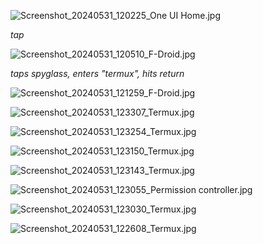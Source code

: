 ![Screenshot_20240531_120225_One UI Home.jpg](https://github.com/billwear/billwear.github.io/assets/18288776/fc1f0dd8-6bb2-48ac-90fa-7be27abdd0d0)

*tap*

![Screenshot_20240531_120510_F-Droid.jpg](https://github.com/billwear/billwear.github.io/assets/18288776/98af3f21-afcf-4d98-8c87-1e0a8dbb1005)

*taps spyglass, enters "termux", hits return*

![Screenshot_20240531_121259_F-Droid.jpg](https://github.com/billwear/billwear.github.io/assets/18288776/81b90f0b-6763-4bb6-a5b3-1b1e40408063)

![Screenshot_20240531_123307_Termux.jpg](https://github.com/billwear/billwear.github.io/assets/18288776/23dffeb3-56db-4df5-b387-83e98aefc44f)

![Screenshot_20240531_123254_Termux.jpg](https://github.com/billwear/billwear.github.io/assets/18288776/436f32a9-25ed-4ece-8a5b-7141165bd10d)

![Screenshot_20240531_123150_Termux.jpg](https://github.com/billwear/billwear.github.io/assets/18288776/8b2d03d1-a79d-4b2e-9ec3-ab34c62fbec7)

![Screenshot_20240531_123143_Termux.jpg](https://github.com/billwear/billwear.github.io/assets/18288776/796d0ffa-8470-4987-a013-17a0dfc55250)

![Screenshot_20240531_123055_Permission controller.jpg](https://github.com/billwear/billwear.github.io/assets/18288776/cc99237b-3287-4dbc-a5da-1a7b8728faf9)

![Screenshot_20240531_123030_Termux.jpg](https://github.com/billwear/billwear.github.io/assets/18288776/3bbaff82-6fcc-4272-8f29-a39a9352f46d)

![Screenshot_20240531_122608_Termux.jpg](https://github.com/billwear/billwear.github.io/assets/18288776/fed3723d-757d-4a84-86c3-ead6beee8e4a)



